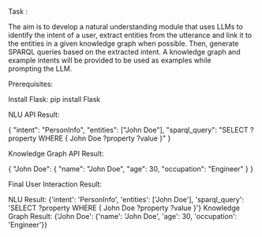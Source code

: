 Task : 

The aim is to develop a natural understanding module that uses LLMs to identify the intent of a user, extract entities from the utterance and link it to the entities in a given knowledge graph when possible. Then, generate SPARQL queries based on the extracted intent. A knowledge graph and example intents will be provided to be used as examples while prompting the LLM.

Prerequisites:

Install Flask: pip install Flask


NLU API Result:

{
  "intent": "PersonInfo",
  "entities": ["John Doe"],
  "sparql_query": "SELECT ?property WHERE { John Doe ?property ?value }"
}


Knowledge Graph API Result:

{
  "John Doe": {
    "name": "John Doe",
    "age": 30,
    "occupation": "Engineer"
  }
}


Final User Interaction Result:

NLU Result: {'intent': 'PersonInfo', 'entities': ['John Doe'], 'sparql_query': 'SELECT ?property WHERE { John Doe ?property ?value }'}
Knowledge Graph Result: {'John Doe': {'name': 'John Doe', 'age': 30, 'occupation': 'Engineer'}}



